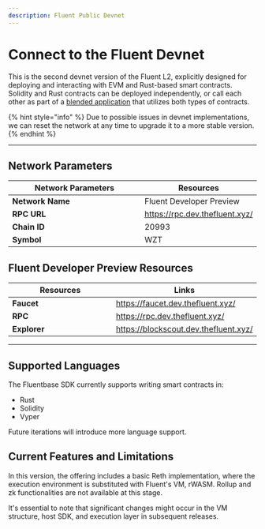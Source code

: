 ```yaml
---
description: Fluent Public Devnet
---
```


# Connect to the Fluent Devnet

This is the second devnet version of the Fluent L2, explicitly designed for deploying and interacting with EVM and Rust-based smart contracts. Solidity and Rust contracts can be deployed independently, or call each other as part of a [blended application](https://docs.fluentlabs.xyz/learn/developer-guides/building-a-blended-app) that utilizes both types of contracts.

{% hint style="info" %}
Due to possible issues in devnet implementations, we can reset the network at any time to upgrade it to a more stable version.
{% endhint %}

***

## **Network Parameters**

<table><thead><tr><th width="265">Network Parameters</th><th>Resources</th></tr></thead><tbody><tr><td><strong>Network Name</strong></td><td>Fluent Developer Preview</td></tr><tr><td><strong>RPC URL</strong></td><td><a href="https://rpc.dev.thefluent.xyz/">https://rpc.dev.thefluent.xyz/</a></td></tr><tr><td><strong>Chain ID</strong></td><td>20993</td></tr><tr><td><strong>Symbol</strong></td><td>WZT</td></tr></tbody></table>

## Fluent Developer Preview Resources

<table><thead><tr><th width="266">Resources</th><th>Links</th></tr></thead><tbody><tr><td><strong>Faucet</strong></td><td><a href="https://faucet.dev.thefluent.xyz/">https://faucet.dev.thefluent.xyz/</a></td></tr><tr><td><strong>RPC</strong></td><td><a href="https://rpc.dev.thefluent.xyz/">https://rpc.dev.thefluent.xyz/</a></td></tr><tr><td><strong>Explorer</strong></td><td><a href="https://blockscout.dev.thefluent.xyz/"> https://blockscout.dev.thefluent.xyz/</a></td></tr></tbody></table>

***

## Supported Languages

The Fluentbase SDK currently supports writing smart contracts in:

* Rust
* Solidity
* Vyper

Future iterations will introduce more language support.

## Current Features and Limitations

In this version, the offering includes a basic Reth implementation, where the execution environment is substituted with Fluent's VM, rWASM. Rollup and zk functionalities are not available at this stage.&#x20;

It's essential to note that significant changes might occur in the VM structure, host SDK, and execution layer in subsequent releases.
